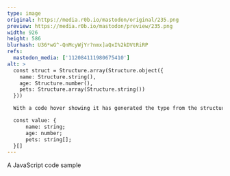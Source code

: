 ```yaml
---
type: image
original: https://media.r0b.io/mastodon/original/235.png
preview: https://media.r0b.io/mastodon/preview/235.png
width: 926
height: 586
blurhash: U36*wG^-QnMcyWjYr?nmx]aQxI%2kDVtRiRP
refs:
  mastodon_media: ['112084111980675410']
alt: >
  const struct = Structure.array(Structure.object({
    name: Structure.string(),
    age: Structure.number(),
    pets: Structure.array(Structure.string())
  }))

  With a code hover showing it has generated the type from the structure as:

  const value: {
      name: string;
      age: number;
      pets: string[];
  }[]
---
```


A JavaScript code sample
